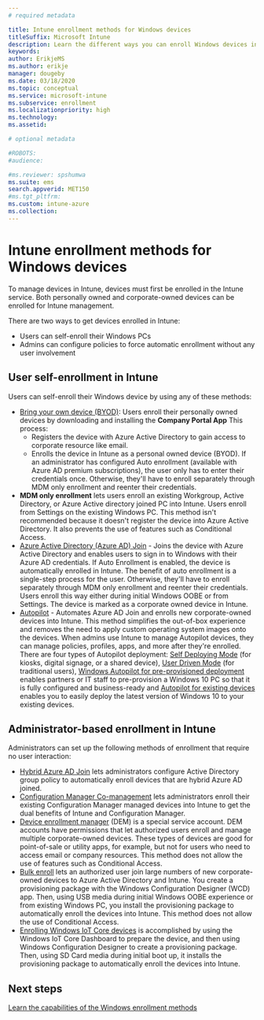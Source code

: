 ```yaml
---
# required metadata

title: Intune enrollment methods for Windows devices
titleSuffix: Microsoft Intune
description: Learn the different ways you can enroll Windows devices in Intune
keywords:
author: ErikjeMS
ms.author: erikje
manager: dougeby
ms.date: 03/18/2020
ms.topic: conceptual
ms.service: microsoft-intune
ms.subservice: enrollment
ms.localizationpriority: high
ms.technology:
ms.assetid: 

# optional metadata

#ROBOTS:
#audience:

#ms.reviewer: spshumwa
ms.suite: ems
search.appverid: MET150
#ms.tgt_pltfrm:
ms.custom: intune-azure
ms.collection: 
---
```


# Intune enrollment methods for Windows devices

To manage devices in Intune, devices must first be enrolled in the Intune service. Both personally owned and corporate-owned devices can be enrolled for Intune management. 

There are two ways to get devices enrolled in Intune:
- Users can self-enroll their Windows PCs 
- Admins can configure policies to force automatic enrollment without any user involvement

## User self-enrollment in Intune

Users can self-enroll their Windows device by using any of these methods:

- [Bring your own device (BYOD)](../user-help/enroll-windows-10-device.md): Users enroll their personally owned devices by downloading and installing the **Company Portal App** This process:
  - Registers the device with Azure Active Directory to gain access to corporate resource like email.
  - Enrolls the device in Intune as a personal owned device (BYOD).
If an administrator has configured Auto enrollment (available with Azure AD premium subscriptions), the user only has to enter their credentials once. Otherwise, they'll have to enroll separately through MDM only enrollment and reenter their credentials.  
- **MDM only enrollment** lets users enroll an existing Workgroup, Active Directory, or Azure Active directory joined PC into Intune. Users enroll from Settings on the existing Windows PC. This method isn't recommended because it doesn't register the device into Azure Active Directory. It also prevents the use of features such as Conditional Access.
- [Azure Active Directory (Azure AD) Join](/azure/active-directory/user-help/user-help-join-device-on-network) - Joins the device with Azure Active Directory and enables users to sign in to Windows with their Azure AD credentials. If Auto Enrollment is enabled, the device is automatically enrolled in Intune. The benefit of auto enrollment is a single-step process for the user. Otherwise, they'll have to enroll separately through MDM only enrollment and reenter their credentials. Users enroll this way either during initial Windows OOBE or from Settings. The device is marked as a corporate owned device in Intune.
- [Autopilot](../../autopilot/enrollment-autopilot.md) - Automates Azure AD Join and enrolls new corporate-owned devices into Intune. This method simplifies the out-of-box experience and removes the need to apply custom operating system images onto the devices. When admins use Intune to manage Autopilot devices, they can manage policies, profiles, apps, and more after they're enrolled.  There are four types of Autopilot deployment: [Self Deploying Mode](/windows/deployment/windows-autopilot/self-deploying) (for kiosks, digital signage, or a shared device), [User Driven Mode](/windows/deployment/windows-autopilot/user-driven) (for traditional users), [Windows Autopilot for pre-provisioned deployment](/windows/deployment/windows-autopilot/white-glove) enables partners or IT staff to pre-provision a Windows 10 PC so that it is fully configured and business-ready and [Autopilot for existing devices](/windows/deployment/windows-autopilot/existing-devices) enables you to easily deploy the latest version of Windows 10 to your existing devices.

## Administrator-based enrollment in Intune

Administrators can set up the following methods of enrollment that require no user interaction:

- [Hybrid Azure AD Join](/windows/client-management/mdm/enroll-a-windows-10-device-automatically-using-group-policy) lets administrators configure Active Directory group policy to automatically enroll devices that are hybrid Azure AD joined.
- [Configuration Manager Co-management](/configmgr/comanage/overview) lets administrators enroll their existing Configuration Manager managed devices into Intune to get the dual benefits of Intune and Configuration Manager.
- [Device enrollment manager](device-enrollment-manager-enroll.md) (DEM) is a special service account. DEM accounts have permissions that let authorized users enroll and manage multiple corporate-owned devices. These types of devices are good for point-of-sale or utility apps, for example, but not for users who need to access email or company resources. This method does not allow the use of features such as Conditional Access. 
- [Bulk enroll](windows-bulk-enroll.md) lets an authorized user join large numbers of new corporate-owned devices to Azure Active Directory and Intune. You create a provisioning package with the Windows Configuration Designer (WCD) app. Then, using USB media during initial Windows OOBE experience or from existing Windows PC, you install the provisioning package to automatically enroll the devices into Intune. This method does not allow the use of Conditional Access.
- [Enrolling Windows IoT Core devices](/windows/iot-core/manage-your-device/intunedeviceenrollment) is accomplished by using the Windows IoT Core Dashboard to prepare the device, and then using Windows Configuration Designer to create a provisioning package. Then, using SD Card media during initial boot up, it installs the provisioning package to automatically enroll the devices into Intune.

## Next steps

[Learn the capabilities of the Windows enrollment methods](enrollment-method-capab.md)
